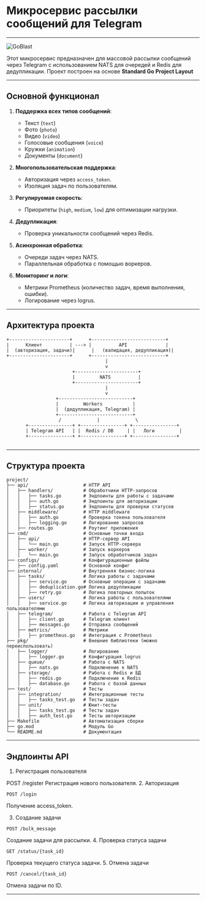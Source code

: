 # Микросервис рассылки сообщений для Telegram
---

![GoBlast](https://blog.jetbrains.com/wp-content/uploads/2021/02/Go_8001611039611515.gif)

Этот микросервис предназначен для массовой рассылки сообщений через Telegram с использованием NATS для очередей и Redis для дедупликации. Проект построен на основе **Standard Go Project Layout**

---

## Основной функционал

1. **Поддержка всех типов сообщений**:
   - Текст (`text`)
   - Фото (`photo`)
   - Видео (`video`)
   - Голосовые сообщения (`voice`)
   - Кружки (`animation`)
   - Документы (`document`)

2. **Многопользовательская поддержка**:
   - Авторизация через `access_token`.
   - Изоляция задач по пользователям.

3. **Регулируемая скорость**:
   - Приоритеты (`high`, `medium`, `low`) для оптимизации нагрузки.

4. **Дедупликация**:
   - Проверка уникальности сообщений через Redis.

5. **Асинхронная обработка**:
   - Очереди задач через NATS.
   - Параллельная обработка с помощью воркеров.

6. **Мониторинг и логи**:
   - Метрики Prometheus (количество задач, время выполнения, ошибки).
   - Логирование через logrus.

---

## Архитектура проекта

```plaintext
+----------------------+      +---------------------------+
|      Клиент          | ---> |          API              |
|  (авторизация, задачи)|      |   (валидация, дедупликация)|
+----------------------+      +---------------------------+
                                    |
                                    v
                        +-----------------------+
                        |         NATS          |
                        +-----------------------+
                                    |
                                    v
                  +---------------------------+
                  |         Workers           |
                  |  (дедупликация, Telegram) |
                  +---------------------------+
                   /             |             \
       +----------------+ +----------------+ +----------------+
       | Telegram API   | |  Redis / DB     | |   Логи         |
       +----------------+ +----------------+ +----------------+
       
```

---

## Структура проекта

```plaintext
project/
├── api/                    # HTTP API
│   ├── handlers/           # Обработчики HTTP-запросов
│   │   ├── tasks.go        # Эндпоинты для работы с задачами
│   │   ├── auth.go         # Эндпоинты для авторизации
│   │   ├── status.go       # Эндпоинты для проверки статусов
│   ├── middleware/         # HTTP middleware
│   │   ├── auth.go         # Проверка токена пользователя
│   │   ├── logging.go      # Логирование запросов
│   ├── routes.go           # Роутинг приложения
├── cmd/                    # Основные точки входа
│   ├── api/                # HTTP-сервер API
│   │   └── main.go         # Запуск HTTP-сервера
│   ├── worker/             # Запуск воркеров
│   │   └── main.go         # Запуск обработчиков задач
├── configs/                # Конфигурационные файлы
│   ├── config.yaml         # Основной конфиг
├── internal/               # Внутренняя бизнес-логика
│   ├── tasks/              # Логика работы с задачами
│   │   ├── service.go      # Основные операции с задачами
│   │   ├── deduplication.go# Логика дедупликации
│   │   ├── retry.go        # Логика повторных попыток
│   ├── users/              # Логика работы с пользователями
│   │   ├── service.go      # Логика авторизации и управления пользователями
│   ├── telegram/           # Работа с Telegram API
│   │   ├── client.go       # Telegram клиент
│   │   ├── messages.go     # Отправка сообщений
│   ├── metrics/            # Метрики
│   │   ├── prometheus.go   # Интеграция с Prometheus
├── pkg/                    # Внешние библиотеки (можно переиспользовать)
│   ├── logger/             # Логирование
│   │   ├── logger.go       # Конфигурация logrus
│   ├── queue/              # Работа с NATS
│   │   ├── nats.go         # Подключение к NATS
│   ├── storage/            # Работа с Redis и БД
│   │   ├── redis.go        # Подключение к Redis
│   │   ├── database.go     # Работа с базой данных
├── test/                   # Тесты
│   ├── integration/        # Интеграционные тесты
│   │   ├── tasks_test.go   # Тесты задач
│   ├── unit/               # Юнит-тесты
│   │   ├── tasks_test.go   # Тесты задач
│   │   ├── auth_test.go    # Тесты авторизации
├── Makefile                # Автоматизация сборки
├── go.mod                  # Модуль Go
└── README.md               # Документация
```

---

## Эндпоинты API

1. Регистрация пользователя

POST /register
Регистрация нового пользователя.
2. Авторизация

```
POST /login
```

Получение access_token.

3. Создание задачи

```
POST /bulk_message
```

Создание задачи для рассылки.
4. Проверка статуса задачи

```
GET /status/{task_id}
```

Проверка текущего статуса задачи.
5. Отмена задачи

```
POST /cancel/{task_id}
```

Отмена задачи по ID.

---

